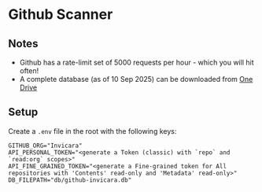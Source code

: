 # Github Scanner

## Notes

- Github has a rate-limit set of 5000 requests per hour - which you will hit often!
- A complete database (as of 10 Sep 2025) can be downloaded from [One Drive](https://invicara-my.sharepoint.com/:u:/p/christian_salway/EcpXFfNILjZJv46fOYfW51UBOzVEPgcjGw6M5YCqvOlAZA?e=cbd0vd)

## Setup

Create a `.env` file in the root with the following keys:

```
GITHUB_ORG="Invicara"
API_PERSONAL_TOKEN="<generate a Token (classic) with `repo` and `read:org` scopes>"
API_FINE_GRAINED_TOKEN="<generate a Fine-grained token for All repositories with 'Contents' read-only and 'Metadata' read-only>"
DB_FILEPATH="db/github-invicara.db"
```
